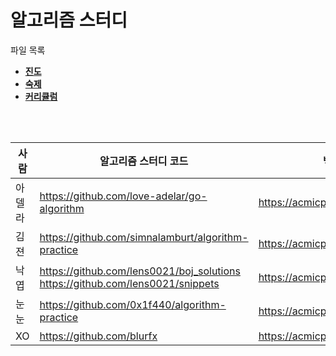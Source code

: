 알고리즘 스터디
========
파일 목록

- **[진도](log.md)**
- **[숙제](homeworks.md)**
- **[커리큘럼](google.md)**

<br><br>

사람   | 알고리즘 스터디 코드                               | 백준 계정
-------|----------------------------------------------------|----------
아델라 | https://github.com/love-adelar/go-algorithm        | https://acmicpc.net/user/love_adela
김젼   | https://github.com/simnalamburt/algorithm-practice | https://acmicpc.net/user/disjukr
낙엽   | https://github.com/lens0021/boj_solutions<br>https://github.com/lens0021/snippets          | https://acmicpc.net/user/lens0021
눈눈   | https://github.com/0x1f440/algorithm-practice      | https://acmicpc.net/user/0x1f440
XO     | https://github.com/blurfx                          | https://acmicpc.net/user/mystika
